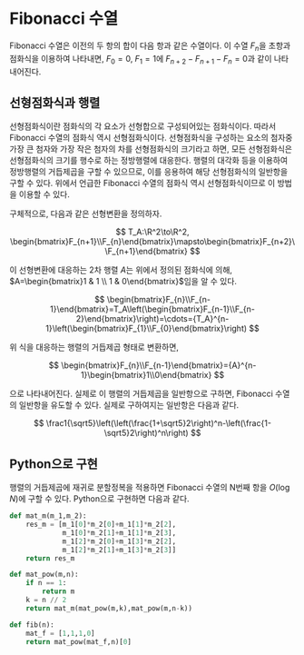 <!---
title: 'Fibonacci 수열'
language: Korean
category: Algebra
--->

# Fibonacci 수열

Fibonacci 수열은 이전의 두 항의 합이 다음 항과 같은 수열이다.
이 수열 $F_n$을 초항과 점화식을 이용하여 나타내면,
$F_0 = 0$, $F_1 = 1$에 $F_{n+2} - F_{n+1} - F_{n}=0$과 같이 나타내어진다.

## 선형점화식과 행렬

선형점화식이란 점화식의 각 요소가 선형합으로 구성되어있는 점화식이다.
따라서 Fibonacci 수열의 점화식 역시 선형점화식이다.
선형점화식을 구성하는 요소의 첨자중 가장 큰 첨자와 가장 작은 첨자의 차를 선형점화식의 크기라고 하면,
모든 선형점화식은 선형점화식의 크기를 행수로 하는 정방행렬에 대응한다.
행렬의 대각화 등을 이용하여 정방행렬의 거듭제곱을 구할 수 있으므로,
이를 응용하여 해당 선형점화식의 일반항을 구할 수 있다.
위에서 언급한 Fibonacci 수열의 점화식 역시 선형점화식이므로 이 방법을 이용할 수 있다.

구체적으로, 다음과 같은 선형변환을 정의하자.

$$ T_A:\R^2\to\R^2, \begin{bmatrix}F_{n+1}\\F_{n}\end{bmatrix}\mapsto\begin{bmatrix}F_{n+2}\\F_{n+1}\end{bmatrix} $$

이 선형변환에 대응하는 2차 행렬 $A$는 위에서 정의된 점화식에 의해,
$A=\begin{bmatrix}1 & 1 \\ 1 & 0\end{bmatrix}$임을 알 수 있다.

$$ \begin{bmatrix}F_{n}\\F_{n-1}\end{bmatrix}=T_A\left(\begin{bmatrix}F_{n-1}\\F_{n-2}\end{bmatrix}\right)=\cdots={T_A}^{n-1}\left(\begin{bmatrix}F_{1}\\F_{0}\end{bmatrix}\right) $$

위 식을 대응하는 행렬의 거듭제곱 형태로 변환하면,

$$ \begin{bmatrix}F_{n}\\F_{n-1}\end{bmatrix}={A}^{n-1}\begin{bmatrix}1\\0\end{bmatrix} $$

으로 나타내어진다. 실제로 이 행렬의 거듭제곱을 일반항으로 구하면,
Fibonacci 수열의 일반항을 유도할 수 있다.
실제로 구하여지는 일반항은 다음과 같다.

$$ \frac1{\sqrt5}\left(\left(\frac{1+\sqrt5}2\right)^n-\left(\frac{1-\sqrt5}2\right)^n\right) $$

## Python으로 구현

행렬의 거듭제곱에 재귀로 분할정복을 적용하면 Fibonacci 수열의 N번째 항을
$O(\log N)$에 구할 수 있다. Python으로 구현하면 다음과 같다.

```python
def mat_m(m_1,m_2):
    res_m = [m_1[0]*m_2[0]+m_1[1]*m_2[2],
             m_1[0]*m_2[1]+m_1[1]*m_2[3],
             m_1[2]*m_2[0]+m_1[3]*m_2[2],
             m_1[2]*m_2[1]+m_1[3]*m_2[3]]
    return res_m

def mat_pow(m,n):
    if n == 1:
        return m
    k = n // 2
    return mat_m(mat_pow(m,k),mat_pow(m,n-k))

def fib(n):
    mat_f = [1,1,1,0]
    return mat_pow(mat_f,n)[0]
```
